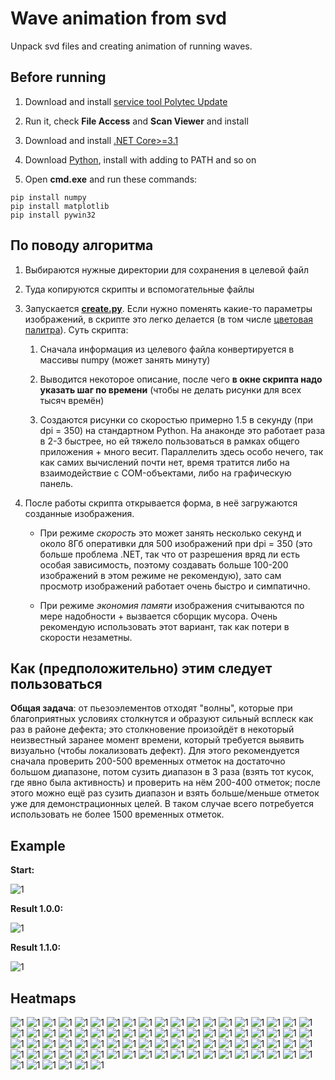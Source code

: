 # Wave animation from svd
Unpack svd files and creating animation of running waves.

## Before running

1. Download and install [service tool Polytec Update](http://swdownload.polytec.com/polyupdate/PolytecUpdateSetup.exe)

2. Run it, check **File Access** and **Scan Viewer** and install

3. Download and install [.NET Core>=3.1](https://dotnet.microsoft.com/download)

3. Download [Python](https://www.python.org/downloads/), install with adding to PATH and so on

4. Open **cmd.exe** and run these commands:

```
pip install numpy
pip install matplotlib
pip install pywin32
```


## По поводу алгоритма

1. Выбираются нужные директории для сохранения в целевой файл

2. Туда копируются скрипты и вспомогательные файлы

3. Запускается [**create.py**](https://github.com/PasaOpasen/Wave-animation-from-svd/blob/master/target/create.py). Если нужно поменять какие-то параметры изображений, в скрипте это легко делается (в том числе [цветовая палитра](https://matplotlib.org/3.2.1/tutorials/colors/colormaps.html)). Суть скрипта:
  
    1. Сначала информация из целевого файла конвертируется в массивы numpy (может занять минуту)
  
    2. Выводится некоторое описание, после чего **в окне скрипта надо указать шаг по времени** (чтобы не делать рисунки для всех тысяч времён)
  
    3. Создаются рисунки со скоростью примерно 1.5 в секунду (при dpi = 350) на стандартном Python. На анаконде это работает раза в 2-3 быстрее, но ей тяжело пользоваться в рамках общего приложения + много весит. Параллелить здесь особо нечего, так как самих вычислений почти нет, время тратится либо на взаимодействие с COM-объектами, либо на графическую панель.

4. После работы скрипта открывается форма, в неё загружаются созданные изображения. 

    * При режиме *скорость* это может занять несколько секунд и около 8Гб оперативки для 500 изображений при dpi = 350 (это больше проблема .NET, так что от разрешения вряд ли есть особая зависимость, поэтому создавать больше 100-200 изображений в этом режиме не рекомендую), зато сам просмотр изображений работает очень быстро и симпатично. 
  
    * При режиме *экономия памяти* изображения считываются по мере надобности + вызвается сборщик мусора. Очень рекомендую использовать этот вариант, так как потери в скорости незаметны.

## Как (предположительно) этим следует пользоваться

**Общая задача**: от пьезоэлементов отходят "волны", которые при благоприятных условиях столкнутся и образуют сильный всплеск как раз в районе дефекта; это столкновение произойдёт в некоторый неизвестный заранее момент времени, который требуется выявить визуально (чтобы локализовать дефект). Для этого рекомендуется сначала проверить 200-500 временных отметок на достаточно большом диапазоне, потом сузить диапазон в 3 раза (взять тот кусок, где явно была активность) и проверить на нём 200-400 отметок; после этого можно ещё раз сузить диапазон и взять больше/меньше отметок уже для демонстрационных целей. В таком случае всего потребуется использовать не более 1500 временных отметок.

## Example

**Start:**

![1](https://github.com/PasaOpasen/Wave-animation-from-svd/blob/master/gifs/start.gif)

**Result 1.0.0:**

![1](https://github.com/PasaOpasen/Wave-animation-from-svd/blob/master/gifs/result.gif)

**Result 1.1.0:**

![1](https://github.com/PasaOpasen/Wave-animation-from-svd/blob/master/gifs/result2.gif)


## Heatmaps

![1](https://github.com/PasaOpasen/Wave-animation-from-svd/blob/master/images/cmap%20%3D%20viridis.png)
![1](https://github.com/PasaOpasen/Wave-animation-from-svd/blob/master/images/cmap%20%3D%20plasma.png)
![1](https://github.com/PasaOpasen/Wave-animation-from-svd/blob/master/images/cmap%20%3D%20inferno.png)
![1](https://github.com/PasaOpasen/Wave-animation-from-svd/blob/master/images/cmap%20%3D%20magma.png)
![1](https://github.com/PasaOpasen/Wave-animation-from-svd/blob/master/images/cmap%20%3D%20cividis.png)
![1](https://github.com/PasaOpasen/Wave-animation-from-svd/blob/master/images/cmap%20%3D%20Greys.png)
![1](https://github.com/PasaOpasen/Wave-animation-from-svd/blob/master/images/cmap%20%3D%20Purples.png)
![1](https://github.com/PasaOpasen/Wave-animation-from-svd/blob/master/images/cmap%20%3D%20Blues.png)
![1](https://github.com/PasaOpasen/Wave-animation-from-svd/blob/master/images/cmap%20%3D%20Greens.png)
![1](https://github.com/PasaOpasen/Wave-animation-from-svd/blob/master/images/cmap%20%3D%20Oranges.png)
![1](https://github.com/PasaOpasen/Wave-animation-from-svd/blob/master/images/cmap%20%3D%20Reds.png)
![1](https://github.com/PasaOpasen/Wave-animation-from-svd/blob/master/images/cmap%20%3D%20YlOrBr.png)
![1](https://github.com/PasaOpasen/Wave-animation-from-svd/blob/master/images/cmap%20%3D%20YlOrRd.png)
![1](https://github.com/PasaOpasen/Wave-animation-from-svd/blob/master/images/cmap%20%3D%20OrRd.png)
![1](https://github.com/PasaOpasen/Wave-animation-from-svd/blob/master/images/cmap%20%3D%20PuRd.png)
![1](https://github.com/PasaOpasen/Wave-animation-from-svd/blob/master/images/cmap%20%3D%20RdPu.png)
![1](https://github.com/PasaOpasen/Wave-animation-from-svd/blob/master/images/cmap%20%3D%20BuPu.png)
![1](https://github.com/PasaOpasen/Wave-animation-from-svd/blob/master/images/cmap%20%3D%20GnBu.png)
![1](https://github.com/PasaOpasen/Wave-animation-from-svd/blob/master/images/cmap%20%3D%20PuBu.png)
![1](https://github.com/PasaOpasen/Wave-animation-from-svd/blob/master/images/cmap%20%3D%20YlGnBu.png)
![1](https://github.com/PasaOpasen/Wave-animation-from-svd/blob/master/images/cmap%20%3D%20PuBuGn.png)
![1](https://github.com/PasaOpasen/Wave-animation-from-svd/blob/master/images/cmap%20%3D%20BuGn.png)
![1](https://github.com/PasaOpasen/Wave-animation-from-svd/blob/master/images/cmap%20%3D%20YlGn.png)
![1](https://github.com/PasaOpasen/Wave-animation-from-svd/blob/master/images/cmap%20%3D%20binary.png)
![1](https://github.com/PasaOpasen/Wave-animation-from-svd/blob/master/images/cmap%20%3D%20gist_yarg.png)
![1](https://github.com/PasaOpasen/Wave-animation-from-svd/blob/master/images/cmap%20%3D%20gist_gray.png)
![1](https://github.com/PasaOpasen/Wave-animation-from-svd/blob/master/images/cmap%20%3D%20gray.png)
![1](https://github.com/PasaOpasen/Wave-animation-from-svd/blob/master/images/cmap%20%3D%20bone.png)
![1](https://github.com/PasaOpasen/Wave-animation-from-svd/blob/master/images/cmap%20%3D%20pink.png)
![1](https://github.com/PasaOpasen/Wave-animation-from-svd/blob/master/images/cmap%20%3D%20spring.png)
![1](https://github.com/PasaOpasen/Wave-animation-from-svd/blob/master/images/cmap%20%3D%20summer.png)
![1](https://github.com/PasaOpasen/Wave-animation-from-svd/blob/master/images/cmap%20%3D%20autumn.png)
![1](https://github.com/PasaOpasen/Wave-animation-from-svd/blob/master/images/cmap%20%3D%20winter.png)
![1](https://github.com/PasaOpasen/Wave-animation-from-svd/blob/master/images/cmap%20%3D%20cool.png)
![1](https://github.com/PasaOpasen/Wave-animation-from-svd/blob/master/images/cmap%20%3D%20Wistia.png)
![1](https://github.com/PasaOpasen/Wave-animation-from-svd/blob/master/images/cmap%20%3D%20hot.png)
![1](https://github.com/PasaOpasen/Wave-animation-from-svd/blob/master/images/cmap%20%3D%20afmhot.png)
![1](https://github.com/PasaOpasen/Wave-animation-from-svd/blob/master/images/cmap%20%3D%20gist_heat.png)
![1](https://github.com/PasaOpasen/Wave-animation-from-svd/blob/master/images/cmap%20%3D%20copper.png)
![1](https://github.com/PasaOpasen/Wave-animation-from-svd/blob/master/images/cmap%20%3D%20PiYG.png)
![1](https://github.com/PasaOpasen/Wave-animation-from-svd/blob/master/images/cmap%20%3D%20PRGn.png)
![1](https://github.com/PasaOpasen/Wave-animation-from-svd/blob/master/images/cmap%20%3D%20BrBG.png)
![1](https://github.com/PasaOpasen/Wave-animation-from-svd/blob/master/images/cmap%20%3D%20PuOr.png)
![1](https://github.com/PasaOpasen/Wave-animation-from-svd/blob/master/images/cmap%20%3D%20RdGy.png)
![1](https://github.com/PasaOpasen/Wave-animation-from-svd/blob/master/images/cmap%20%3D%20RdBu.png)
![1](https://github.com/PasaOpasen/Wave-animation-from-svd/blob/master/images/cmap%20%3D%20RdYlBu.png)
![1](https://github.com/PasaOpasen/Wave-animation-from-svd/blob/master/images/cmap%20%3D%20RdYlGn.png)
![1](https://github.com/PasaOpasen/Wave-animation-from-svd/blob/master/images/cmap%20%3D%20Spectral.png)
![1](https://github.com/PasaOpasen/Wave-animation-from-svd/blob/master/images/cmap%20%3D%20coolwarm.png)
![1](https://github.com/PasaOpasen/Wave-animation-from-svd/blob/master/images/cmap%20%3D%20bwr.png)
![1](https://github.com/PasaOpasen/Wave-animation-from-svd/blob/master/images/cmap%20%3D%20seismic.png)
![1](https://github.com/PasaOpasen/Wave-animation-from-svd/blob/master/images/cmap%20%3D%20twilight.png)
![1](https://github.com/PasaOpasen/Wave-animation-from-svd/blob/master/images/cmap%20%3D%20twilight_shifted.png)
![1](https://github.com/PasaOpasen/Wave-animation-from-svd/blob/master/images/cmap%20%3D%20hsv.png)
![1](https://github.com/PasaOpasen/Wave-animation-from-svd/blob/master/images/cmap%20%3D%20Pastel1.png)
![1](https://github.com/PasaOpasen/Wave-animation-from-svd/blob/master/images/cmap%20%3D%20Pastel2.png)
![1](https://github.com/PasaOpasen/Wave-animation-from-svd/blob/master/images/cmap%20%3D%20Paired.png)
![1](https://github.com/PasaOpasen/Wave-animation-from-svd/blob/master/images/cmap%20%3D%20Accent.png)
![1](https://github.com/PasaOpasen/Wave-animation-from-svd/blob/master/images/cmap%20%3D%20Dark2.png)
![1](https://github.com/PasaOpasen/Wave-animation-from-svd/blob/master/images/cmap%20%3D%20Set1.png)
![1](https://github.com/PasaOpasen/Wave-animation-from-svd/blob/master/images/cmap%20%3D%20Set2.png)
![1](https://github.com/PasaOpasen/Wave-animation-from-svd/blob/master/images/cmap%20%3D%20Set3.png)
![1](https://github.com/PasaOpasen/Wave-animation-from-svd/blob/master/images/cmap%20%3D%20tab10.png)
![1](https://github.com/PasaOpasen/Wave-animation-from-svd/blob/master/images/cmap%20%3D%20tab20.png)
![1](https://github.com/PasaOpasen/Wave-animation-from-svd/blob/master/images/cmap%20%3D%20tab20b.png)
![1](https://github.com/PasaOpasen/Wave-animation-from-svd/blob/master/images/cmap%20%3D%20tab20c.png)
![1](https://github.com/PasaOpasen/Wave-animation-from-svd/blob/master/images/cmap%20%3D%20flag.png)
![1](https://github.com/PasaOpasen/Wave-animation-from-svd/blob/master/images/cmap%20%3D%20prism.png)
![1](https://github.com/PasaOpasen/Wave-animation-from-svd/blob/master/images/cmap%20%3D%20ocean.png)
![1](https://github.com/PasaOpasen/Wave-animation-from-svd/blob/master/images/cmap%20%3D%20gist_earth.png)
![1](https://github.com/PasaOpasen/Wave-animation-from-svd/blob/master/images/cmap%20%3D%20terrain.png)
![1](https://github.com/PasaOpasen/Wave-animation-from-svd/blob/master/images/cmap%20%3D%20gist_stern.png)
![1](https://github.com/PasaOpasen/Wave-animation-from-svd/blob/master/images/cmap%20%3D%20gnuplot.png)
![1](https://github.com/PasaOpasen/Wave-animation-from-svd/blob/master/images/cmap%20%3D%20gnuplot2.png)
![1](https://github.com/PasaOpasen/Wave-animation-from-svd/blob/master/images/cmap%20%3D%20CMRmap.png)
![1](https://github.com/PasaOpasen/Wave-animation-from-svd/blob/master/images/cmap%20%3D%20cubehelix.png)
![1](https://github.com/PasaOpasen/Wave-animation-from-svd/blob/master/images/cmap%20%3D%20brg.png)
![1](https://github.com/PasaOpasen/Wave-animation-from-svd/blob/master/images/cmap%20%3D%20gist_rainbow.png)
![1](https://github.com/PasaOpasen/Wave-animation-from-svd/blob/master/images/cmap%20%3D%20rainbow.png)
![1](https://github.com/PasaOpasen/Wave-animation-from-svd/blob/master/images/cmap%20%3D%20jet.png)
![1](https://github.com/PasaOpasen/Wave-animation-from-svd/blob/master/images/cmap%20%3D%20nipy_spectral.png)
![1](https://github.com/PasaOpasen/Wave-animation-from-svd/blob/master/images/cmap%20%3D%20gist_ncar.png)










